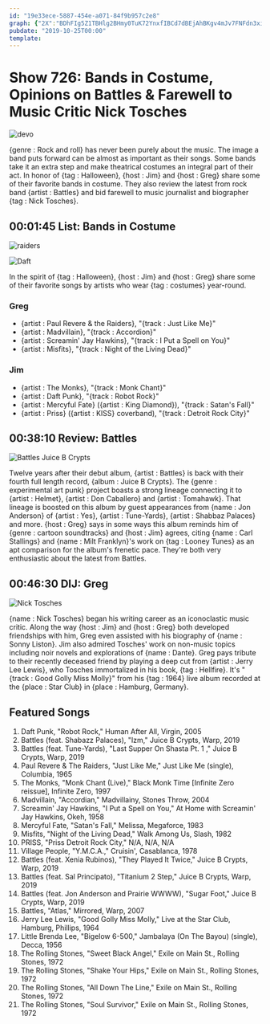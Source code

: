 ```yaml
---
id: "19e33ece-5887-454e-a071-84f9b957c2e8"
graph: {"2X":"BDhFIg5Z1TBHlg2BHmy0TuK72YnxfIBCd7dBEjAhBKgv4mJv7FNFdn3xicd3MKN78upZuaMKN78l9jEjl9jEjupZua0Z6p7rrEPjSHgLHrrEPj","1RM":"8hEl9bt4pV","25I":"6IrEDBHr86BHr86D8wSBBBuU2BHr86"}
pubdate: "2019-10-25T00:00"
template: 
---
```






# Show 726: Bands in Costume, Opinions on Battles & Farewell to Music Critic Nick Tosches

![devo](https://static.soundopinions.org/images/2019/devo_2.jpg)

{genre : Rock and roll} has never been purely about the music. The image a band puts forward can be almost as important as their songs. Some bands take it an extra step and make theatrical costumes an integral part of their act. In honor of {tag : Halloween}, {host : Jim} and {host : Greg} share some of their favorite bands in costume. They also review the latest from rock band {artist : Battles} and bid farewell to music journalist and biographer {tag : Nick Tosches}.



## 00:01:45 List: Bands in Costume

![raiders](https://static.soundopinions.org/assets/726/2X0.jpg)

![Daft](https://static.soundopinions.org/assets/726/2X1.jpg)

In the spirit of {tag : Halloween}, {host : Jim} and {host : Greg} share some of their favorite songs by artists who wear {tag : costumes} year-round.


### Greg

- {artist : Paul Revere & the Raiders}, "{track : Just Like Me}"
- {artist : Madvillain}, "{track : Accordion}"
- {artist : Screamin' Jay Hawkins}, "{track : I Put a Spell on You}"
- {artist : Misfits}, "{track : Night of the Living Dead}"


### Jim

- {artist : The Monks}, "{track : Monk Chant}"
- {artist : Daft Punk}, "{track : Robot Rock}"
- {artist : Mercyful Fate} ({artist : King Diamond}), "{track : Satan's Fall}"
- {artist : Priss} ({artist : KISS} coverband), "{track : Detroit Rock City}"



## 00:38:10 Review: Battles

![Battles Juice B Crypts](https://static.soundopinions.org/assets/726/1RM0.jpg)

Twelve years after their debut album, {artist : Battles} is back with their fourth full length record, {album : Juice B Crypts}. The {genre : experimental art punk} project boasts a strong lineage connecting it to {artist : Helmet}, {artist : Don Caballero} and {artist : Tomahawk}. That lineage is boosted on this album by guest appearances from {name : Jon Anderson} of {artist : Yes}, {artist : Tune-Yards}, {artist : Shabbaz Palaces} and more. {host : Greg} says in some ways this album reminds him of {genre : cartoon soundtracks} and {host : Jim} agrees, citing {name : Carl Stallings} and {name : Milt Franklyn}'s work on {tag : Looney Tunes} as an apt comparison for the album's frenetic pace. They're both very enthusiastic about the latest from Battles.



## 00:46:30 DIJ: Greg

![Nick Tosches](https://static.soundopinions.org/assets/726/25I0.jpg)

{name : Nick Tosches} began his writing career as an iconoclastic music critic. Along the way {host : Jim} and {host : Greg} both developed friendships with him, Greg even assisted with his biography of {name : Sonny Liston}. Jim also admired Tosches' work on non-music topics including noir novels and explorations of {name : Dante}. Greg pays tribute to their recently deceased friend by playing a deep cut from {artist : Jerry Lee Lewis}, who Tosches immortalized in his book, {tag : Hellfire}. It's "{track : Good Golly Miss Molly}" from his {tag : 1964} live album recorded at the {place : Star Club} in {place : Hamburg, Germany}.



## Featured Songs

1. Daft Punk, "Robot Rock," Human After All, Virgin, 2005
2. Battles (feat. Shabazz Palaces), "Izm," Juice B Crypts, Warp, 2019
3. Battles (feat. Tune-Yards), "Last Supper On Shasta Pt. 1 ," Juice B Crypts, Warp, 2019
4. Paul Revere & The Raiders, "Just Like Me," Just Like Me (single), Columbia, 1965
5. The Monks, "Monk Chant (Live)," Black Monk Time [Infinite Zero reissue], Infinite Zero, 1997
6. Madvillain, "Accordian," Madvillainy, Stones Throw, 2004
7. Screamin' Jay Hawkins, "I Put a Spell on You," At Home with Screamin' Jay Hawkins, Okeh, 1958
8. Mercyful Fate, "Satan's Fall," Melissa, Megaforce, 1983
9. Misfits, "Night of the Living Dead," Walk Among Us, Slash, 1982
10. PRISS, "Priss Detroit Rock City," N/A, N/A, N/A
11. Village People, "Y.M.C.A.," Cruisin', Casablanca, 1978
12. Battles (feat. Xenia Rubinos), "They Played It Twice," Juice B Crypts, Warp, 2019
13. Battles (feat. Sal Principato), "Titanium 2 Step," Juice B Crypts, Warp, 2019
14. Battles (feat. Jon Anderson and Prairie WWWW), "Sugar Foot," Juice B Crypts, Warp, 2019
15. Battles, "Atlas," Mirrored, Warp, 2007
16. Jerry Lee Lewis, "Good Golly Miss Molly," Live at the Star Club, Hamburg, Phillips, 1964
17. Little Brenda Lee, "Bigelow 6-500," Jambalaya (On The Bayou) (single), Decca, 1956
18. The Rolling Stones, "Sweet Black Angel," Exile on Main St., Rolling Stones, 1972
19. The Rolling Stones, "Shake Your Hips," Exile on Main St., Rolling Stones, 1972
20. The Rolling Stones, "All Down The Line," Exile on Main St., Rolling Stones, 1972
21. The Rolling Stones, "Soul Survivor," Exile on Main St., Rolling Stones, 1972